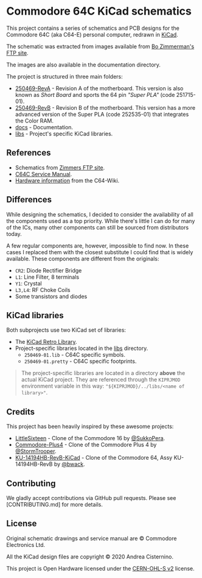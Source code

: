 # Commodore 64C KiCad schematics

This project contains a series of schematics and PCB designs for the
Commodore 64C (aka C64-E) personal computer, redrawn in [KiCad](https://kicad-pcb.org/).

The schematic was extracted from images available from
[Bo Zimmerman's FTP site](http://www.zimmers.net/anonftp/pub/cbm/schematics/computers/c64/index.html).

The images are also available in the documentation directory.

The project is structured in three main folders:

- [250469-RevA](250469-RevA) - Revision A of the motherboard. This version is also known as
  _Short Board_ and sports the 64 pin _"Super PLA"_ (code 251715-01).
- [250469-RevB](250469-RevB) - Revision B of the motherboard. This version has
  a more advanced version of the Super PLA (code 252535-01) that integrates the Color RAM.
- [docs](docs) - Documentation.
- [libs](libs) - Project's specific KiCad libraries.

## References

- Schematics from [Zimmers FTP site](http://www.zimmers.net/anonftp/pub/cbm/schematics/computers/c64/index.html).
- [C64C Service Manual](http://www.zimmers.net/anonftp/pub/cbm/schematics/computers/c64/servicemanuals/C64-C64C_Service_Manual_314001-03_%281992_Mar%29.pdf).
- [Hardware information](https://www.c64-wiki.com/wiki/Portal:Hardware) from the C64-Wiki.

## Differences

While designing the schematics, I decided to consider the availability of all the
components used as a top priority. While there's little I can do for many of the
ICs, many other components can still be sourced from distributors today.

A few regular components are, however, impossible to find now. In these cases
I replaced them with the closest substitute I could find that is widely available.
These components are different from the originals:

- `CR2`: Diode Rectifier Bridge
- `L1`: Line Filter, 8 terminals
- `Y1`: Crystal
- `L3,L4`: RF Choke Coils
- Some transistors and diodes

## KiCad libraries

Both subprojects use two KiCad set of libraries:

- The [KiCad Retro Library](https://github.com/KicadRetroArchive/kicad-retro-library).
- Project-specific libraries located in the [libs](libs) directory.
  - `250469-01.lib` - C64C specific symbols.
  - `250469-01.pretty` - C64C specific footprints.

> The project-specific libraries are located in a directory **above** the actual
> KiCad project. They are referenced through the `KIPRJMOD` environment variable
> in this way: `"${KIPRJMOD}/../libs/<name of library>"`.

## Credits

This project has been heavily inspired by these awesome projects:

- [LittleSixteen](https://github.com/SukkoPera/LittleSixteen) - Clone of the Commodore 16 by [@SukkoPera](https://github.com/SukkoPera).
- [Commodore-Plus4](https://github.com/StormTrooper/Commodore-Plus4) - Clone of the Commodore Plus 4 by [@StormTrooper](https://github.com/StormTrooper).
- [KU-14194HB-RevB-KiCad](https://github.com/bwack/KU-14194HB-RevB-KiCad) - Clone of the Commodore 64, Assy KU-14194HB-RevB by [@bwack](https://github.com/bwack).

## Contributing

We gladly accept contributions via GitHub pull requests. Please see
[CONTRIBUTING.md] for more details.

## License

Original schematic drawings and service manual are &copy; Commodore Electronics Ltd.

All the KiCad design files are copyright &copy; 2020 Andrea Cisternino.

This project is Open Hardware licensed under the
[CERN-OHL-S v2](https://ohwr.org/project/cernohl/wikis/Documents/CERN-OHL-version-2)
license.
